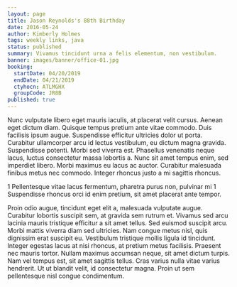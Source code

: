 ```yaml
---
layout: page
title: Jason Reynolds's 88th Birthday
date: 2016-05-24
author: Kimberly Holmes
tags: weekly links, java
status: published
summary: Vivamus tincidunt urna a felis elementum, non vestibulum.
banner: images/banner/office-01.jpg
booking:
  startDate: 04/20/2019
  endDate: 04/21/2019
  ctyhocn: ATLMGHX
  groupCode: JR8B
published: true
---
```

Nunc vulputate libero eget mauris iaculis, at placerat velit cursus. Aenean eget dictum diam. Quisque tempus pretium ante vitae commodo. Duis facilisis ipsum augue. Suspendisse efficitur ultricies dolor ut porta. Curabitur ullamcorper arcu id lectus vestibulum, eu dictum magna gravida. Suspendisse potenti. Morbi sed viverra est. Phasellus venenatis neque lacus, luctus consectetur massa lobortis a. Nunc sit amet tempus enim, sed imperdiet libero. Morbi maximus eu lacus ac auctor. Curabitur malesuada finibus metus nec commodo. Integer rhoncus justo a mi sagittis rhoncus.

1 Pellentesque vitae lacus fermentum, pharetra purus non, pulvinar mi
1 Suspendisse rhoncus orci id enim pretium, sit amet placerat ante tempor.

Proin odio augue, tincidunt eget elit a, malesuada vulputate augue. Curabitur lobortis suscipit sem, at gravida sem rutrum et. Vivamus sed arcu lacinia mauris tristique efficitur a sit amet tellus. Sed euismod suscipit arcu. Morbi mattis viverra diam sed ultricies. Nam congue metus nisl, quis dignissim erat suscipit eu. Vestibulum tristique mollis ligula id tincidunt. Integer egestas lacus at nisi rhoncus, at pretium metus facilisis. Praesent nec mauris tortor. Nullam maximus accumsan neque, sit amet dictum turpis. Nam vel tempus est, sit amet sagittis tellus. Cras varius nulla vitae varius hendrerit. Ut ut blandit velit, id consectetur magna. Proin ut sem pellentesque nisl congue condimentum.
